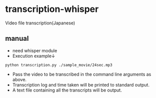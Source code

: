 # transcription-whisper
Video file transcription(Japanese)
## manual
- need whisper module
- Execution example↓
~~~
python transcription.py ./sample_movie/24sec.mp3
~~~
- Pass the video to be transcribed in the command line arguments as above.
- Transcription log and time taken will be printed to standard output.
- A text file containing all the transcripts will be output.
